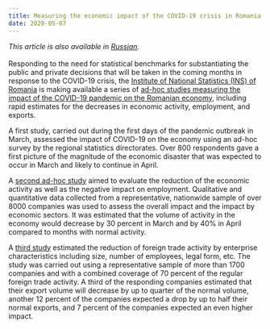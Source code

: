 ```yaml
---
title: Measuring the economic impact of the COVID-19 crisis in Romania
date: 2020-05-07
---
```


_This article is also available in
[Russian](/measuring-economic-impact-of-covid19-in-romania-RU.pdf)._<br/><br/>
Responding to the need for statistical benchmarks for substantiating the public
and private decisions that will be taken in the coming months in response to the
COVID-19 crisis, the
[Institute of National Statistics (INS) of Romania](https://insse.ro/cms/en) is
making available a series of
[ad-hoc studies measuring the impact of the COVID-19 pandemic on the Romanian economy](https://insse.ro/cms/en/covid-19-impactul-economic),
including rapid estimates for the decreases in economic activity, employment,
and exports.

A first study, carried out during the first days of the pandemic outbreak in
March, assessed the impact of COVID-19 on the economy using an ad-hoc survey by
the regional statistics directorates. Over 800 respondents gave a first picture
of the magnitude of the economic disaster that was expected to occur in March
and likely to continue in April.

A
[second ad-hoc study](https://insse.ro/cms/en/content/experimental-research-assessment-covid-19-impact-economic-environment-march-and-april-2020-0)
aimed to evaluate the reduction of the economic activity as well as the negative
impact on employment. Qualitative and quantitative data collected from a
representative, nationwide sample of over 8000 companies was used to assess the
overall impact and the impact by economic sectors. It was estimated that the
volume of activity in the economy would decrease by 30 percent in March and by
40% in April compared to months with normal activity.

A
[third study](https://insse.ro/cms/en/content/survey-impact-sars-cov2-volume-exports-and-imports-goods-march-2020-0)
estimated the reduction of foreign trade activity by enterprise characteristics
including size, number of employees, legal form, etc. The study was carried out
using a representative sample of more than 1700 companies and with a combined
coverage of 70 percent of the regular foreign trade activity. A third of the
responding companies estimated that their export volume will decrease by up to
quarter of the normal volume, another 12 percent of the companies expected a
drop by up to half their normal exports, and 7 percent of the companies expected
an even higher impact.
